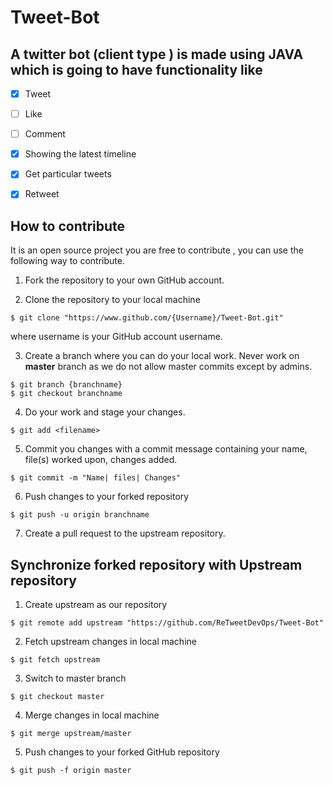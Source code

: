 # Tweet-Bot
## A twitter bot (client type ) is made using JAVA which is going to have functionality like
- [x] Tweet

- [ ] Like

- [ ] Comment 

- [x] Showing the latest timeline 

- [x] Get particular tweets
 
- [x] Retweet

## How to contribute

It is an open source project you are free to contribute , you can use the following way to contribute.

1. Fork the repository to your own GitHub account.

2. Clone the repository to your local machine
```
$ git clone "https://www.github.com/{Username}/Tweet-Bot.git"
```
where username is your GitHub account username.

3. Create a branch where you can do your local work.
Never work on **master** branch as we do not allow master commits except by admins.
```
$ git branch {branchname}
$ git checkout branchname
```

4. Do your work and stage your changes.
```
$ git add <filename>
```

5. Commit you changes with a commit message containing your name, file(s) worked upon, changes added.
```
$ git commit -m "Name| files| Changes"
```

6. Push changes to your forked repository
```
$ git push -u origin branchname
```
7. Create a pull request to the upstream repository.

## Synchronize forked repository with Upstream repository

1. Create upstream as our repository
```
$ git remote add upstream "https://github.com/ReTweetDevOps/Tweet-Bot"
```

2. Fetch upstream changes in local machine
```
$ git fetch upstream
```

3. Switch to master branch
```
$ git checkout master
```

4. Merge changes in local machine
```
$ git merge upstream/master
```

5. Push changes to your forked GitHub repository
```
$ git push -f origin master
```

